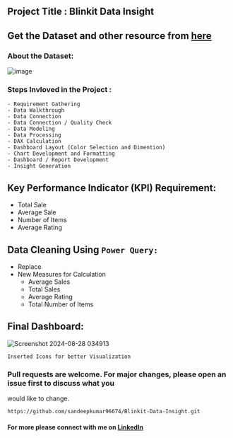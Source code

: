 ## Project Title : Blinkit Data Insight

## Get the Dataset and other resource from [here](https://drive.google.com/drive/folders/15NmWTYE_LBH7FLxh49RINvOzj_iCFGZC?usp=sharing) 

### About the Dataset:
![image](https://github.com/user-attachments/assets/f9b69592-0338-4d57-8d6b-1f3a73128ae1)


### Steps Invloved in the Project :
```
- Requirement Gathering
- Data Walkthrough
- Data Connection
- Data Connection / Quality Check
- Data Modeling
- Data Processing
- DAX Calculation
- Dashboard Layout (Color Selection and Dimention)
- Chart Development and Formatting
- Dashboard / Report Development
- Insight Generation
```
## Key Performance Indicator (KPI) Requirement:
* Total Sale
* Average Sale
* Number of Items
* Average Rating

## Data Cleaning Using `Power Query:`

- Replace
- New Measures for Calculation
  - Average Sales
  - Total Sales
  - Average Rating
  - Total Number of Items
 
## Final Dashboard:
![Screenshot 2024-08-28 034913](https://github.com/user-attachments/assets/51daf74d-b712-4ef1-ae4e-1ac1d3705429)


`Inserted Icons for better Visualization`

  

### Pull requests are welcome. For major changes, please open an issue first to discuss what you
would like to change.
```
https://github.com/sandeepkumar96674/Blinkit-Data-Insight.git
```
#### For more please connect with me on [LinkedIn](https://www.linkedin.com/in/the-sandeep-kumar)
